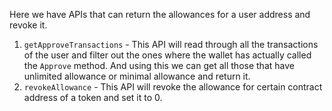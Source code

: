 Here we have APIs that can return the allowances for a user address and revoke it.

1. `getApproveTransactions` - This API will read through all the transactions of the user and filter out the ones where the wallet has actually called the `Approve` method. And using this we can get all those that have unlimited allowance or minimal allowance and return it.
2. `revokeAllowance` - This API will revoke the allowance for certain contract address of a token and set it to 0.
